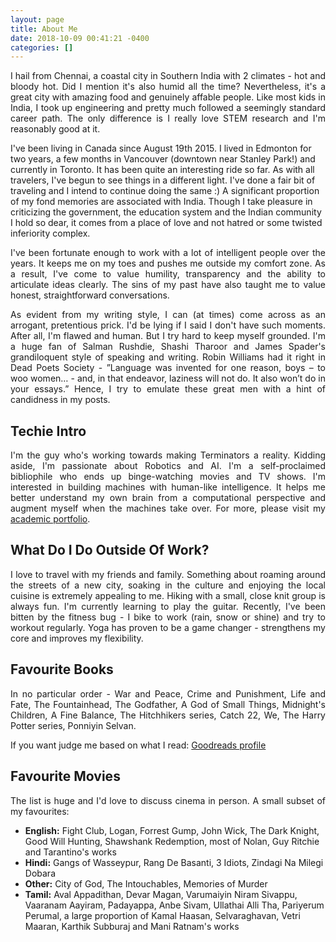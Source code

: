 ```yaml
---
layout: page
title: About Me
date: 2018-10-09 00:41:21 -0400
categories: []
---
```


<p align="justify"> I hail from Chennai, a coastal city in Southern India with 2 climates - hot and bloody hot. Did I mention it's also humid all the time? Nevertheless, it's a great city with amazing food and genuinely affable people. Like most kids in India, I took up engineering and pretty much followed a seemingly standard career path. The only difference is I really love STEM research and I'm reasonably good at it. </p> 

<p> I've been living in Canada since August 19th 2015. I lived in Edmonton for two years, a few months in Vancouver (downtown near Stanley Park!) and currently in Toronto. It has been quite an interesting ride so far. As with all travelers, I've begun to see things in a different light. I've done a fair bit of traveling and I intend to continue doing the same :) A significant proportion of my fond memories are associated with India. Though I take pleasure in criticizing the government, the education system and the Indian community I hold so dear, it comes from a place of love and not hatred or some twisted inferiority complex. </p>

<p align="justify"> I've been fortunate enough to work with a lot of intelligent people over the years. It keeps me on my toes and pushes me outside my comfort zone. As a result, I've come to value humility, transparency and the ability to articulate ideas clearly. The sins of my past have also taught me to value honest, straightforward conversations. </p>

<p align="justify"> As evident from my writing style, I can (at times) come across as an arrogant, pretentious prick. I'd be lying if I said I don't have such moments. After all, I'm flawed and human. But I try hard to keep myself grounded. I'm a huge fan of Salman Rushdie, Shashi Tharoor and James Spader's grandiloquent style of speaking and writing. Robin Williams had it right in Dead Poets Society - ”Language was invented for one reason, boys – to woo women… - and, in that endeavor, laziness will not do. It also won’t do in your essays.” Hence, I try to emulate these great men with a hint of candidness in my posts.</p>

<h2 class="section-heading"> Techie Intro </h2> 

<p align="justify"> I'm the guy who's working towards making Terminators a reality. Kidding aside, I'm passionate about Robotics and AI. I'm a self-proclaimed bibliophile who ends up binge-watching movies and TV shows. I'm interested in building machines with human-like intelligence. It helps me better understand my own brain from a computational perspective and augment myself when the machines take over. For more, please visit my <a href="https://gauthamvasan.github.io">academic portfolio</a>.</p>

<h2 class="section-heading"> What Do I Do Outside Of Work? </h2>
<p align="justify"> I love to travel with my friends and family. Something about roaming around the streets of a new city, soaking in the culture and enjoying the local cuisine is extremely appealing to me. Hiking with a small, close knit group is always fun. I'm currently learning to play the guitar. Recently, I've been bitten by the fitness bug - I bike to work (rain, snow or shine) and try to workout regularly. Yoga has proven to be a game changer - strengthens my core and improves my flexibility. </p>

<h2 class="section-heading">Favourite Books</h2>
<p align="justify"> In no particular order - War and Peace, Crime and Punishment, Life and Fate, The Fountainhead, The Godfather, A God of Small Things, Midnight's Children, A Fine Balance, The Hitchhikers series, Catch 22, We, The Harry Potter series, Ponniyin Selvan. </p>

<p align="justify"> If you want judge me based on what I read: <a href="https://www.goodreads.com/user/show/29446357-gautham-vasan" target="_blank">Goodreads profile</a> </p>

<h2 class="section-heading">Favourite Movies</h2>
<p align="justify"> The list is huge and I'd love to discuss cinema in person. A small subset of my favourites: <br>
    <ul>
        <li><b>English:</b> Fight Club, Logan, Forrest Gump, John Wick, The Dark Knight, Good Will Hunting, Shawshank Redemption, most of Nolan, Guy Ritchie and Tarantino's works </li>
        <li><b>Hindi:</b> Gangs of Wasseypur, Rang De Basanti, 3 Idiots, Zindagi Na Milegi Dobara</li>
        <li><b>Other:</b> City of God, The Intouchables, Memories of Murder</li>
        <li><b>Tamil:</b> Aval Appadithan, Devar Magan, Varumaiyin Niram Sivappu, Vaaranam Aayiram, Padayappa, Anbe Sivam, Ullathai Alli Tha, Pariyerum Perumal, a large proportion of Kamal Haasan, Selvaraghavan, Vetri Maaran, Karthik Subburaj and Mani Ratnam's works  </li>
    </ul>
</p>

